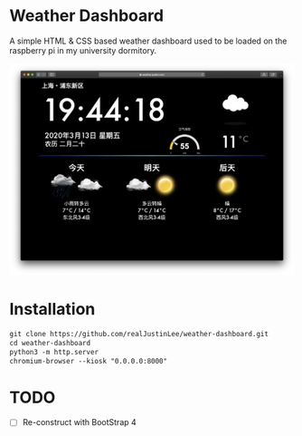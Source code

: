 # Weather Dashboard
A simple HTML & CSS based weather dashboard used to be loaded on the raspberry pi in my university dormitory.

![](./img/ScreenShot.png)

# Installation
```
git clone https://github.com/realJustinLee/weather-dashboard.git
cd weather-dashboard
python3 -m http.server
chromium-browser --kiosk "0.0.0.0:8000"
```

# TODO
- [ ] Re-construct with BootStrap 4
